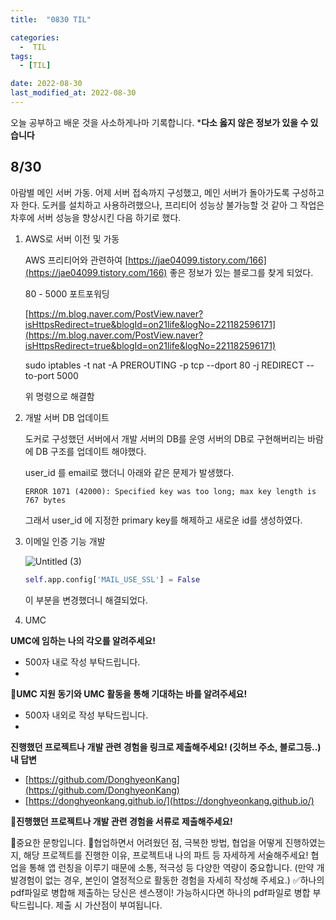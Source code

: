 ```yaml
---
title:  "0830 TIL" 

categories:
  -  TIL
tags:
  - [TIL]

date: 2022-08-30
last_modified_at: 2022-08-30
---
```


오늘 공부하고 배운 것을 사소하게나마 기록합니다. 
***다소 옳지 않은 정보가 있을 수 있습니다**

## 8/30

아람별 메인 서버 가동. 어제 서버 접속까지 구성했고, 메인 서버가 돌아가도록 구성하고자 한다. 도커를 설치하고 사용하려했으나, 프리티어 성능상 불가능할 것 같아 그 작업은 차후에 서버 성능을 향상시킨 다음 하기로 했다. 

1.  AWS로 서버 이전 및 가동
    
    AWS 프리티어와 관련하여 [https://jae04099.tistory.com/166](https://jae04099.tistory.com/166) 좋은 정보가 있는 블로그를 찾게 되었다. 
    
    80 - 5000 포트포워딩
    
    [https://m.blog.naver.com/PostView.naver?isHttpsRedirect=true&blogId=on21life&logNo=221182596171](https://m.blog.naver.com/PostView.naver?isHttpsRedirect=true&blogId=on21life&logNo=221182596171)
    
    sudo iptables -t nat -A PREROUTING -p tcp --dport 80 -j REDIRECT --to-port 5000 
    
    위 명령으로 해결함
    
2. 개발 서버 DB 업데이트
    
    도커로 구성했던 서버에서 개발 서버의 DB를 운영 서버의 DB로 구현해버리는 바람에 DB 구조를 업데이트 해야했다. 
    
    user_id 를 email로 했더니 아래와 같은 문제가 발생했다. 
    
    `ERROR 1071 (42000): Specified key was too long; max key length is 767 bytes` 
    
    그래서 user_id 에 지정한 primary key를 해제하고 새로운 id를 생성하였다. 
    
3. 이메일 인증 기능 개발
    
    ![Untitled (3)](https://user-images.githubusercontent.com/86303312/192550679-5745a187-3224-4c79-9c93-0358e1c6f96a.png)
    
    ```python
    self.app.config['MAIL_USE_SSL'] = False
    ```
    
    이 부분을 변경했더니 해결되었다. 
    

4. UMC 

**UMC에 임하는 나의 각오를 알려주세요!**

- 500자 내로 작성 부탁드립니다.
- 

**🎤UMC 지원 동기와 UMC 활동을 통해 기대하는 바를 알려주세요!**

- 500자 내외로 작성 부탁드립니다.
- 

**진행했던 프로젝트나 개발 관련 경험을 링크로 제출해주세요! (깃허브 주소, 블로그등..)내 답변**

- [https://github.com/DonghyeonKang](https://github.com/DonghyeonKang)
- [https://donghyeonkang.github.io/](https://donghyeonkang.github.io/)

🎤**진행했던 프로젝트나 개발 관련 경험을 서류로 제출해주세요!**

🚨중요한 문항입니다. 🚨협업하면서 어려웠던 점, 극복한 방법, 협업을 어떻게 진행하였는지, 해당 프로젝트를 진행한 이유, 프로젝트내 나의 파트 등 자세하게 서술해주세요! 협업을 통해 앱 런칭을 이루기 때문에 소통, 적극성 등 다양한 역량이 중요합니다. (만약 개발경험이 없는 경우, 본인이 열정적으로 활동한 경험을 자세히 작성해 주세요.) ✅하나의 pdf파일로 병합해 제출하는 당신은 센스쟁이! 가능하시다면 하나의 pdf파일로 병합 부탁드립니다. 제출 시 가산점이 부여됩니다.